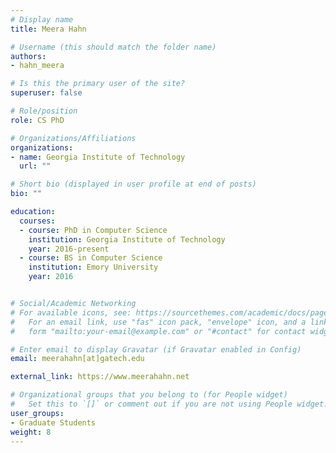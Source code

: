 ```yaml
---
# Display name
title: Meera Hahn

# Username (this should match the folder name)
authors:
- hahn_meera

# Is this the primary user of the site?
superuser: false

# Role/position
role: CS PhD

# Organizations/Affiliations
organizations:
- name: Georgia Institute of Technology
  url: ""

# Short bio (displayed in user profile at end of posts)
bio: ""

education:
  courses:
  - course: PhD in Computer Science
    institution: Georgia Institute of Technology
    year: 2016-present
  - course: BS in Computer Science
    institution: Emory University
    year: 2016


# Social/Academic Networking
# For available icons, see: https://sourcethemes.com/academic/docs/page-builder/#icons
#   For an email link, use "fas" icon pack, "envelope" icon, and a link in the
#   form "mailto:your-email@example.com" or "#contact" for contact widget.

# Enter email to display Gravatar (if Gravatar enabled in Config)
email: meerahahn[at]gatech.edu

external_link: https://www.meerahahn.net

# Organizational groups that you belong to (for People widget)
#   Set this to `[]` or comment out if you are not using People widget.
user_groups:
- Graduate Students
weight: 8
---
```

